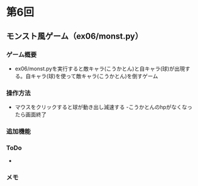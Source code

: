# 第6回
## モンスト風ゲーム（ex06/monst.py）
### ゲーム概要
- ex06/monst.pyを実行すると敵キャラ(こうかとん)と自キャラ(球)が出現する。自キャラ(球)を使って敵キャラ(こうかとん)を倒すゲーム
### 操作方法
- マウスをクリックすると球が動き出し減速する
-こうかとんのhpがなくなったら画面終了
### 追加機能
### ToDo
- 
### メモ